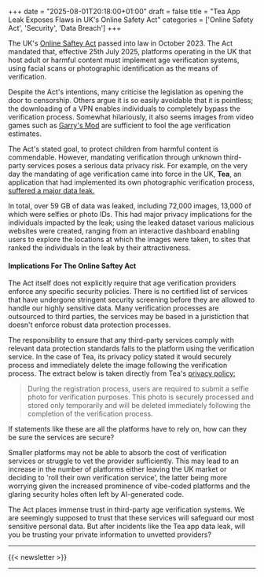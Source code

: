 +++
date = "2025-08-01T20:18:00+01:00"
draft = false
title = "Tea App Leak Exposes Flaws in UK's Online Safety Act"
categories = ['Online Safety Act', 'Security', 'Data Breach']
+++

The UK's [Online Saftey Act](https://www.gov.uk/government/publications/online-safety-act-explainer/online-safety-act-explainer) passed into law in October 2023. The Act mandated that, effective 25th July 2025, platforms operating in the UK that host adult or harmful content must implement age verification systems, using facial scans or photographic identification as the means of verification.

Despite the Act's intentions, many criticise the legislation as opening the door to censorship. Others argue it is so easily avoidable that it is pointless; the downloading of a VPN enables individuals to completely bypass the verification process. Somewhat hilariously, it also seems images from video games such as [Garry's Mod](https://80.lv/articles/people-are-using-garry-s-mod-to-circumvent-the-uk-censorship-law) are sufficient to fool the age verification estimates.

The Act's stated goal, to protect children from harmful content is commendable. However, mandating verification through unknown third-party services poses a serious data privacy risk. For example, on the very day the mandating of age verification came into force in the UK, **Tea**, an application that had implemented its own photographic verification process, [suffered a major data leak.](https://zakforster.com/posts/tea-data-breach/)

In total, over 59 GB of data was leaked, including 72,000 images, 13,000 of which were selfies or photo IDs. This had major privacy implications for the individuals impacted by the leak; using the leaked dataset various malicious websites were created, ranging from an interactive dashboard enabling users to explore the locations at which the images were taken, to sites that ranked the individuals in the leak by their attractiveness.

#### Implications For The Online Saftey Act

The Act itself does not explicitly require that age verification providers enforce any specific security policies. There is no certified list of services that have undergone stringent security screening before they are allowed to handle our highly sensitive data. Many verification processes are outsourced to third parties, the services may be based in a juristiction that doesn't enforce robust data protection processes. 

The responsibility to ensure that any third-party services comply with relevant data protection standards falls to the platform using the verification service. In the case of Tea, its privacy policy stated it would securely process and immediately delete the image following the verification process. The extract below is taken directly from Tea's [privacy policy:](https://www.teaforwomen.com/privacy)

> During the registration process, users are required to submit a selfie photo for verification purposes. This photo is securely processed and stored only temporarily and will be deleted immediately following the completion of the verification process.

If statements like these are all the platforms have to rely on, how can they be sure the services are secure?

Smaller platforms may not be able to absorb the cost of verification services or struggle to vet the provider sufficiently. This may lead to an increase in the number of platforms either leaving the UK market or deciding to 'roll their own verification service', the latter being more worrying given the increased prominence of vibe-coded platforms and the glaring security holes often left by AI-generated code.

The Act places immense trust in third-party age verification systems. We are seemingly supposed to trust that these services will safeguard our most sensitive personal data. But after incidents like the Tea app data leak, will you be trusting your private information to unvetted providers? 

---

{{< newsletter >}}

---
